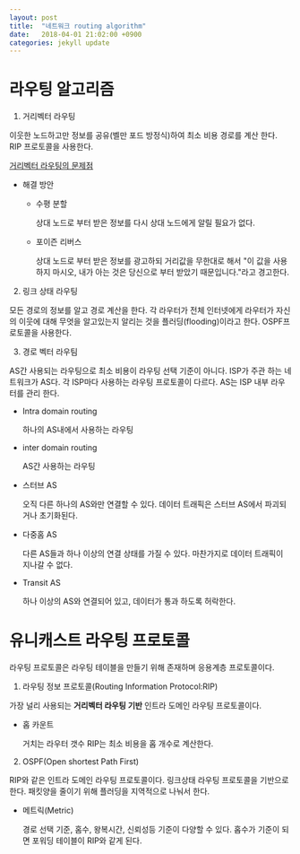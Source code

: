 ```yaml
---
layout: post
title:  "네트워크 routing algorithm"
date:   2018-04-01 21:02:00 +0900
categories: jekyll update
---
```

# 라우팅 알고리즘

1. 거리벡터 라우팅

  이웃한 노드하고만 정보를 공유(벨만 포드 방정식)하여 최소 비용 경로를 계산 한다. RIP 프로토콜을 사용한다.

  [거리벡터 라우팅의 문제점](https://www.youtube.com/watch?v=_lAJyA70Z-o)

  * 해결 방안

    * 수평 분할

      상대 노드로 부터 받은 정보를 다시 상대 노드에게 알릴 필요가 없다.
    * 포이즌 리버스

      상대 노드로 부터 받은 정보를 광고하되 거리값을 무한대로 해서 "이 값을 사용하지 마시오, 내가 아는 것은 당신으로 부터 받았기 때문입니다."라고 경고한다.

2. 링크 상태 라우팅

  모든 경로의 정보를 알고 경로 계산을 한다. 각 라우터가 전체 인터넷에게 라우터가 자신의 이웃에 대해 무엇을 알고있는지 알리는 것을 플러딩(flooding)이라고 한다. OSPF프로토콜을 사용한다.

3. 경로 벡터 라우팀

  AS간 사용되는 라우팅으로 최소 비용이 라우팅 선택 기준이 아니다. ISP가 주관 하는 네트워크가 AS다. 각 ISP마다 사용하는 라우팅 프로토콜이 다르다. AS는 ISP 내부 라우터를 관리 한다.

  * Intra domain routing

    하나의 AS내에서 사용하는 라우팅
  * inter domain routing

    AS간 사용하는 라우팅

  * 스터브 AS

    오직 다른 하나의 AS와만 연결할 수 있다. 데이터 트래픽은 스터브 AS에서 파괴되거나 초기화된다.
  * 다중홈 AS

    다른 AS들과 하나 이상의 연결 상태를 가질 수 있다. 마찬가지로 데이터 트래픽이 지나갈 수 없다.
  * Transit AS

    하나 이상의 AS와 연결되어 있고, 데이터가 통과 하도록 허락한다.

# 유니캐스트 라우팅 프로토콜
라우팅 프로토콜은 라우팅 테이블을 만들기 위해 존재하며 응용계층 프로토콜이다.
1. 라우팅 정보 프로토콜(Routing Information Protocol:RIP)

  가장 널리 사용되는 **거리벡터 라우팅 기반** 인트라 도메인 라우팅 프로토콜이다.

  * 홉 카운트

    거치는 라우터 갯수 RIP는 최소 비용을 홉 개수로 계산한다.

2. OSPF(Open shortest Path First)

  RIP와 같은 인트라 도메인 라우팅 프로토콜이다. 링크상태 라우팅 프로토콜을 기반으로 한다. 패킷양을 줄이기 위해 플러딩을 지역적으로 나눠서 한다.

  * 메트릭(Metric)

    경로 선택 기준, 홈수, 왕복시간, 신뢰성등 기준이 다양할 수 있다. 홉수가 기준이 되면 포워딩 테이블이 RIP와 같게 된다.
